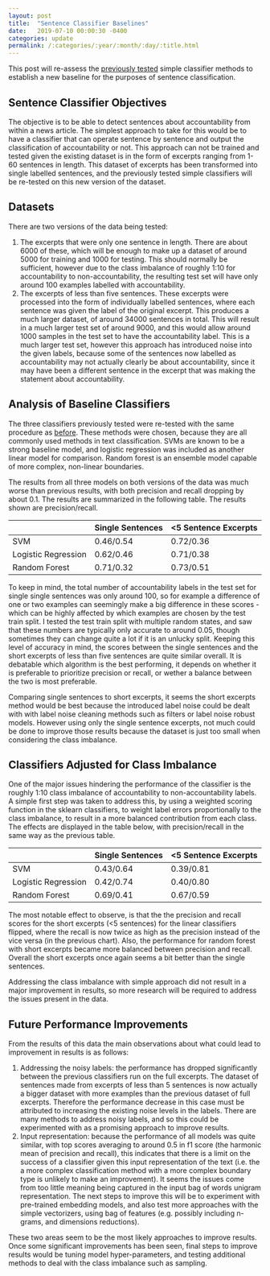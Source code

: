 ```yaml
---
layout: post
title:  "Sentence Classifier Baselines"
date:   2019-07-10 00:00:30 -0400
categories: update
permalink: /:categories/:year/:month/:day/:title.html
---
```


This post will re-assess the [previously tested](https://anjapago.github.io/AnalyzeAccountability/update/2019/06/05/binary-classifier.html) simple classifier methods to establish a new baseline for the purposes of sentence classification.

## Sentence Classifier Objectives

The objective is to be able to detect sentences about accountability from within a news article. The simplest approach to take for this would be to have a classifier that can operate sentence by sentence and output the classification of accountability or not. This approach can not be trained and tested given the existing dataset is in the form of excerpts ranging from 1-60 sentences in length. This dataset of excerpts has been transformed into single labelled sentences, and the previously tested simple classifiers will be re-tested on this new version of the dataset.

## Datasets

There are two versions of the data being tested:

1. The excerpts that were only one sentence in length. There are about 6000 of these, which will be enough to make up a dataset of around 5000 for training and 1000 for testing. This should normally be sufficient, however due to the class imbalance of roughly 1:10 for accountability to non-accountability, the resulting test set will have only around 100 examples labelled with accountability.
2. The excerpts of less than five sentences. These excerpts were processed into the form of individually labelled sentences, where each sentence was given the label of the original excerpt. This produces a much larger dataset, of around 34000 sentences in total. This will result in a much larger test set of around 9000, and this would allow around 1000 samples in the test set to have the accountability label. This is a much larger test set, however this approach has introduced noise into the given labels, because some of the sentences now labelled as accountability may not actually clearly be about accountability, since it may have been a different sentence in the excerpt that was making the statement about accountability.


## Analysis of Baseline Classifiers

The three classifiers previously tested were re-tested with the same procedure as [before](https://anjapago.github.io/AnalyzeAccountability/update/2019/06/05/binary-classifier.html). These methods were chosen, because they are all commonly used methods in text classification. SVMs are known to be a strong baseline model, and logistic regression was included as another linear model for comparison. Random forest is an ensemble model capable of more complex, non-linear boundaries.

The results from all three models on both versions of the data was much worse than previous results, with both precision and recall dropping by about 0.1. The results are summarized in the following table. The results shown are precision/recall.

|   	| Single Sentences	| <5 Sentence Excerpts	|
|---	|---	|---	|
| SVM	| 0.46/0.54	| 0.72/0.36	|
| Logistic Regression	| 0.62/0.46	|  0.71/0.38	|
| Random Forest	| 0.71/0.32 | 0.73/0.51 |

To keep in mind, the total number of accountability labels in the test set for single single sentences was only around 100, so for example a difference of one or two examples can seemingly make a big difference in these scores - which can be highly affected by which examples are chosen by the test train split. I tested the test train split with multiple random states, and saw that these numbers are typically only accurate to around 0.05, though sometimes they can change quite a lot if it is an unlucky split. Keeping this level of accuracy in mind, the scores between the single sentences and the short excerpts of less than five sentences are quite similar overall. It is debatable which algorithm is the best performing, it depends on whether it is preferable to prioritize precision or recall, or wether a balance between the two is most preferable.

Comparing single sentences to short excerpts, it seems the short excerpts method would be best because the introduced label noise could be dealt with with label noise cleaning methods such as filters or label noise robust models. However using only the single sentence excerpts, not much could be done to improve those results because the dataset is just too small when considering the class imbalance.

## Classifiers Adjusted for Class Imbalance

One of the major issues hindering the performance of the classifier is the roughly 1:10 class imbalance of accountability to non-accountability labels. A simple first step was taken to address this, by using a weighted scoring function in the sklearn classifiers, to weight label errors proportionally to the class imbalance, to result in a more balanced contribution from each class. The effects are displayed in the table below, with precision/recall in the same way as the previous table.

|   	| Single Sentences	| <5 Sentence Excerpts	|
|---	|---	|---	|
| SVM	| 0.43/0.64	| 0.39/0.81	|
| Logistic Regression	| 0.42/0.74	|  0.40/0.80	|
| Random Forest	| 0.69/0.41 | 0.67/0.59 |

The most notable effect to observe, is that the the precision and recall scores for the short excerpts (<5 sentences) for the linear classifiers flipped, where the recall is now twice as high as the precision instead of the vice versa (in the previous chart). Also, the performance for random forest with short excerpts became more balanced between precision and recall. Overall the short excerpts once again seems a bit better than the single sentences.

Addressing the class imbalance with simple approach did not result in a major improvement in results, so more research will be required to address the issues present in the data.

## Future Performance Improvements

From the results of this data the main observations about what could lead to improvement in results is as follows:

1. Addressing the noisy labels: the performance has dropped significantly between the previous classifiers run on the full excerpts. The dataset of sentences made from excerpts of less than 5 sentences is now actually a bigger dataset with more examples than the previous dataset of full excerpts. Therefore the performance decrease in this case must be attributed to increasing the existing noise levels in the labels. There are many methods to address noisy labels, and so this could be experimented with as a promising approach to improve results.
2. Input representation: because the performance of all models was quite similar, with top scores averaging to around 0.5 in f1 score (the harmonic mean of precision and recall), this indicates that there is a limit on the success of a classifier given this input representation of the text (i.e. the a more complex classification method with a more complex boundary type is unlikely to make an improvement). It seems the issues come from too little meaning being captured in the input bag of words unigram representation. The next steps to improve this will be to experiment with pre-trained embedding models, and also test more approaches with the simple vectorizers, using bag of features (e.g. possibly including n-grams, and dimensions reductions).

These two areas seem to be the most likely approaches to improve results. Once some significant improvements has been seen, final steps to improve results would be tuning model hyper-parameters, and testing additional methods to deal with the class imbalance such as sampling.
